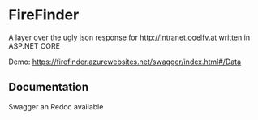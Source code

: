 # FireFinder
A layer over the ugly json response for http://intranet.ooelfv.at written in ASP.NET CORE

Demo: https://firefinder.azurewebsites.net/swagger/index.html#/Data

## Documentation
Swagger an Redoc available
